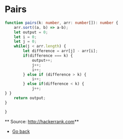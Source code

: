 # Pairs
```typescript
function pairs(k: number, arr: number[]): number {
    arr.sort((a, b) => a-b);
    let output = 0;
    let i = 0;
    let j = 0;
    while(j < arr.length) {
        let difference = arr[j] - arr[i];
        if(difference === k) {
            output++;
            j++;
            i++;
        } else if (difference > k) {
            i++;
        } else if(difference < k) {
            j++;
} }
    return output;
}

}
```

** Source: http://hackerrank.com**
* [Go back](../readme.md)
